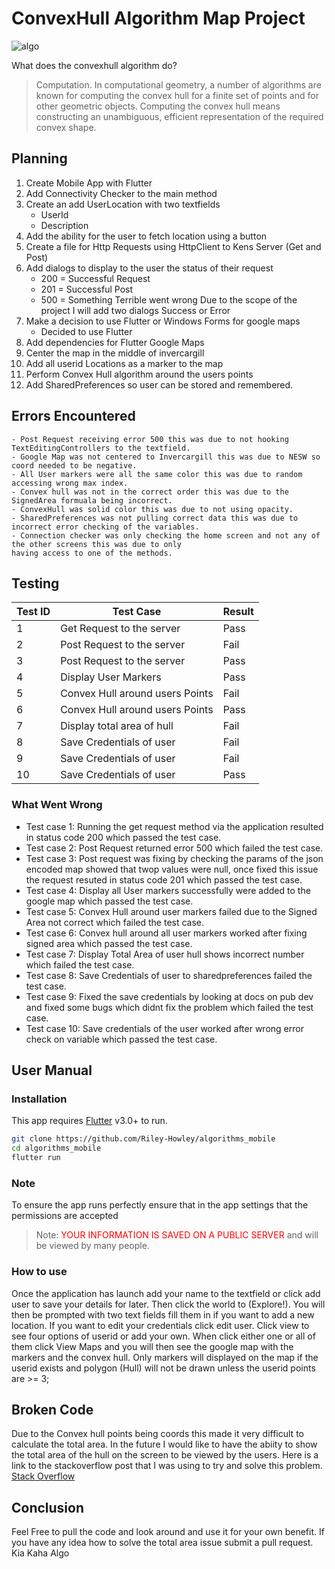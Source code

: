 # ConvexHull Algorithm Map Project

<img src="https://i.ibb.co/TPhTNc2/algo.png" alt="algo">

What does the convexhull algorithm do?

> Computation. In computational geometry, a number of algorithms are known for computing the convex hull for a finite set of points and for other geometric objects. Computing the convex hull means constructing an unambiguous, efficient representation of the required convex shape.

## Planning

1. Create Mobile App with Flutter
2. Add Connectivity Checker to the main method
3. Create an add UserLocation with two textfields
   - UserId
   - Description
4. Add the ability for the user to fetch location using a button
5. Create a file for Http Requests using HttpClient to Kens Server (Get and Post)
6. Add dialogs to display to the user the status of their request
   - 200 = Successful Request
   - 201 = Successful Post
   - 500 = Something Terrible went wrong
     Due to the scope of the project I will add two dialogs Success or Error
7. Make a decision to use Flutter or Windows Forms for google maps
   - Decided to use Flutter
8. Add dependencies for Flutter Google Maps
9. Center the map in the middle of invercargill
10. Add all userid Locations as a marker to the map
11. Perform Convex Hull algorithm around the users points
12. Add SharedPreferences so user can be stored and remembered.

## Errors Encountered

    - Post Request receiving error 500 this was due to not hooking TextEditingControllers to the textfield.
    - Google Map was not centered to Invercargill this was due to NESW so coord needed to be negative.
    - All User markers were all the same color this was due to random accessing wrong max index.
    - Convex hull was not in the correct order this was due to the SignedArea formuala being incorrect.
    - ConvexHull was solid color this was due to not using opacity.
    - SharedPreferences was not pulling correct data this was due to incorrect error checking of the variables.
    - Connection checker was only checking the home screen and not any of the other screens this was due to only
    having access to one of the methods.

## Testing

| Test ID | Test Case                       | Result |
| ------- | ------------------------------- | ------ |
| 1       | Get Request to the server       | Pass   |
| 2       | Post Request to the server      | Fail   |
| 3       | Post Request to the server      | Pass   |
| 4       | Display User Markers            | Pass   |
| 5       | Convex Hull around users Points | Fail   |
| 6       | Convex Hull around users Points | Pass   |
| 7       | Display total area of hull      | Fail   |
| 8       | Save Credentials of user        | Fail   |
| 9       | Save Credentials of user        | Fail   |
| 10      | Save Credentials of user        | Pass   |

### What Went Wrong

- Test case 1: Running the get request method via the application resulted in status code 200 which passed the test case.
- Test case 2: Post Request returned error 500 which failed the test case.
- Test case 3: Post request was fixing by checking the params of the json encoded map showed that twop values were null,
  once fixed this issue the request resuted in status code 201 which passed the test case.
- Test case 4: Display all User markers successfully were added to the google map which passed the test case.
- Test case 5: Convex Hull around user markers failed due to the Signed Area not correct which failed the test case.
- Test case 6: Convex hull around all user markers worked after fixing signed area which passed the test case.
- Test case 7: Display Total Area of user hull shows incorrect number which failed the test case.
- Test case 8: Save Credentials of user to sharedpreferences failed the test case.
- Test case 9: Fixed the save credentials by looking at docs on pub dev and fixed some bugs which didnt fix the problem
  which failed the test case.
- Test case 10: Save credentials of the user worked after wrong error check on variable which passed the test case.

## User Manual

### Installation

This app requires [Flutter](https://flutter.dev/) v3.0+ to run.

```sh
git clone https://github.com/Riley-Howley/algorithms_mobile
cd algorithms_mobile
flutter run
```

### Note

To ensure the app runs perfectly ensure that in the app settings that the permissions are accepted

> Note: <span style="color:red">YOUR INFORMATION IS SAVED ON A PUBLIC SERVER</span> and will be viewed by many people.

### How to use

Once the application has launch add your name to the textfield or click add user to save your details
for later. Then click the world to (Explore!).
You will then be prompted with two text fields fill them in if you want to add a new location.
If you want to edit your credentials click edit user.
Click view to see four options of userid or add your own. When click either one or all of them
click View Maps and you will then see the google map with the markers and the convex hull.
Only markers will displayed on the map if the userid exists and polygon (Hull) will not be drawn
unless the userid points are >= 3;

## Broken Code

Due to the Convex hull points being coords this made it very difficult to calculate the total area.
In the future I would like to have the abiity to show the total area of the hull on the screen to
be viewed by the users.
Here is a link to the stackoverflow post that I was using to try and solve this problem.
[Stack Overflow](https://stackoverflow.com/questions/2861272/polygon-area-calculation-using-latitude-and-longitude-generated-from-cartesian-s)

## Conclusion

Feel Free to pull the code and look around and use it for your own benefit.
If you have any idea how to solve the total area issue submit a pull request.
Kia Kaha Algo
